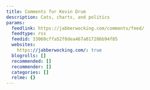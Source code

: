 ```yaml
---
title: Comments for Kevin Drum
description: Cats, charts, and politics
params:
  feedlink: https://jabberwocking.com/comments/feed/
  feedtype: rss
  feedid: 33060cffa52f0dea467a017286b94f85
  websites:
    https://jabberwocking.com/: true
  blogrolls: []
  recommended: []
  recommender: []
  categories: []
  relme: {}
---
```

